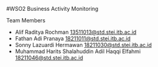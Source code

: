 #WSO2 Business Activity Monitoring

Team Members

- Alif Raditya Rochman 13511013@std.stei.itb.ac.id
- Fathan Adi Pranaya 18211011@std.stei.itb.ac.id
- Sonny Lazuardi Hermawan 18211030@std.stei.itb.ac.id
- Muhammad Harits Shalahuddin Adil Haqqi Elfahmi 18211046@std.stei.itb.ac.id
